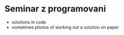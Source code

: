# Seminar z programovani

- solutions in code 
- sometimes photos of working out a solution on paper

